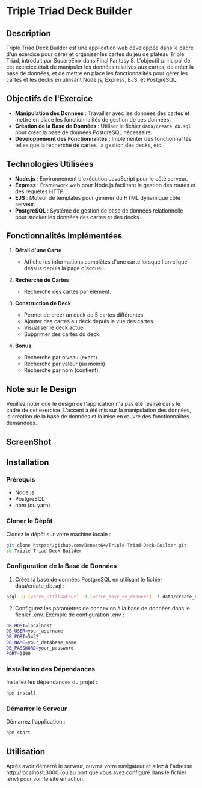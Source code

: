 # Triple Triad Deck Builder

## Description

Triple Triad Deck Builder est une application web développée dans le cadre d'un exercice pour gérer et organiser les cartes du jeu de plateau Triple Triad, introduit par SquareEnix dans Final Fantasy 8. L'objectif principal de cet exercice était de manipuler les données relatives aux cartes, de créer la base de données, et de mettre en place les fonctionnalités pour gérer les cartes et les decks en utilisant Node.js, Express, EJS, et PostgreSQL.

## Objectifs de l'Exercice

- **Manipulation des Données** : Travailler avec les données des cartes et mettre en place les fonctionnalités de gestion de ces données.
- **Création de la Base de Données** : Utiliser le fichier `data/create_db.sql` pour créer la base de données PostgreSQL nécessaire.
- **Développement des Fonctionnalités** : Implémenter des fonctionnalités telles que la recherche de cartes, la gestion des decks, etc.

## Technologies Utilisées

- **Node.js** : Environnement d'exécution JavaScript pour le côté serveur.
- **Express** : Framework web pour Node.js facilitant la gestion des routes et des requêtes HTTP.
- **EJS** : Moteur de templates pour générer du HTML dynamique côté serveur.
- **PostgreSQL** : Système de gestion de base de données relationnelle pour stocker les données des cartes et des decks.

## Fonctionnalités Implémentées

1. **Détail d'une Carte**
   - Affiche les informations complètes d'une carte lorsque l'on clique dessus depuis la page d'accueil.

2. **Recherche de Cartes**
   - Recherche des cartes par élément.

3. **Construction de Deck**
   - Permet de créer un deck de 5 cartes différentes.
   - Ajouter des cartes au deck depuis la vue des cartes.
   - Visualiser le deck actuel.
   - Supprimer des cartes du deck.

4. **Bonus**
   - Recherche par niveau (exact).
   - Recherche par valeur (au moins).
   - Recherche par nom (contient).

## Note sur le Design

Veuillez noter que le design de l'application n'a pas été réalisé dans le cadre de cet exercice. L'accent a été mis sur la manipulation des données, la création de la base de données et la mise en œuvre des fonctionnalités demandées.

## ScreenShot

## Installation

### Prérequis

- Node.js
- PostgreSQL
- npm (ou yarn)

### Cloner le Dépôt

Clonez le dépôt sur votre machine locale :

```bash
git clone https://github.com/Benaat64/Triple-Triad-Deck-Builder.git
cd Triple-Triad-Deck-Builder
```
### Configuration de la Base de Données
1. Créez la base de données PostgreSQL en utilisant le fichier data/create_db.sql :
```bash
psql -U [votre_utilisateur] -d [votre_base_de_donnees] -f data/create_db.sql
```
2. Configurez les paramètres de connexion à la base de données dans le fichier .env. Exemple de configuration .env :
```bash
DB_HOST=localhost
DB_USER=your_username
DB_PORT=5432
DB_NAME=your_database_name
DB_PASSWORD=your_password
PORT=3000
```
### Installation des Dépendances
Installez les dépendances du projet :
```bash
npm install
```
### Démarrer le Serveur
Démarrez l'application :
```bash
npm start
```
## Utilisation
Après avoir démarré le serveur, ouvrez votre navigateur et allez à l'adresse http://localhost:3000 (ou au port que vous avez configuré dans le fichier .env) pour voir le site en action.

